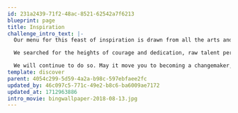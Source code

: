 ```yaml
---
id: 231a2439-71f2-48ac-8521-62542a7f6213
blueprint: page
title: Inspiration
challenge_intro_text: |-
  Our menu for this feast of inspiration is drawn from all the arts and sciences, all the continents, all the centuries. 

  We searched for the heights of courage and dedication, raw talent perfectly tuned to saving the planet, humor to balance urgency, grace that enlightens humanity, and wisdom to know exactly the right challenge.

  We will continue to do so. May it move you to becoming a changemaker, in whatever venture crosses your path, whatever cause or community attracts your participation, whatever solo enterprise you might dream.
template: discover
parent: 4054c299-5d59-4a2a-b98c-597ebfaee2fc
updated_by: 46c097c5-771c-49e2-b8c6-ba6009ae7172
updated_at: 1712963886
intro_movie: bingwallpaper-2018-08-13.jpg
---
```

